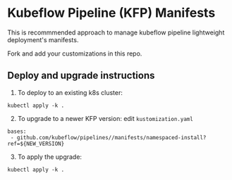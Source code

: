 # Kubeflow Pipeline (KFP) Manifests

This is recommmended approach to manage kubeflow pipeline lightweight
deployment's manifests.

Fork and add your customizations in this repo.

## Deploy and upgrade instructions

1. To deploy to an existing k8s cluster:
```
kubectl apply -k .
```

2. To upgrade to a newer KFP version:
edit `kustomization.yaml`
```
bases:
 - github.com/kubeflow/pipelines//manifests/namespaced-install?ref=${NEW_VERSION}
```

3. To apply the upgrade:
```
kubectl apply -k .
```
